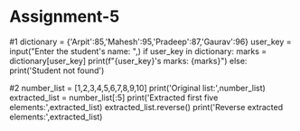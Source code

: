 # Assignment-5

#1
dictionary = {'Arpit':85,'Mahesh':95,'Pradeep':87,'Gaurav':96}
user_key = input("Enter the student's name: ",)
if user_key in dictionary:
    marks = dictionary[user_key]
    print(f"{user_key}'s marks: {marks}")
else:
    print('Student not found')

#2
number_list = [1,2,3,4,5,6,7,8,9,10]
print('Original list:',number_list)
extracted_list = number_list[:5]
print('Extracted first five elements:',extracted_list)
extracted_list.reverse()
print('Reverse extracted elements:',extracted_list)

